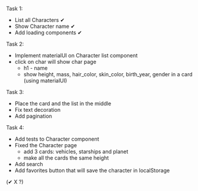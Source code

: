 Task 1:
* List all Characters ✔
* Show Character name ✔
* Add loading components ✔

Task 2:
* Implement materialUI on Character list component
* click on char will show char page
    - h1 - name
    - show height, mass, hair_color, skin_color, birth_year, gender in a card (using materialUI)

Task 3:
* Place the card and the list in the middle
* Fix text decoration
* Add pagination

Task 4:
* Add tests to Character component
* Fixed the Character page
    - add 3 cards: vehicles, starships and planet
    - make all the cards the same height
* Add search
* Add favorites button that will save the character in localStorage

(✔ X ?)